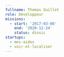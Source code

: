 ```yaml
---
fullname: Thomas Guillet
role: Développeur
missions:
  - start: '2017-03-06'
    end: '2020-12-24'
    status: dinsic
startups:
  - mes-aides
  - voir-et-localiser
---
```


